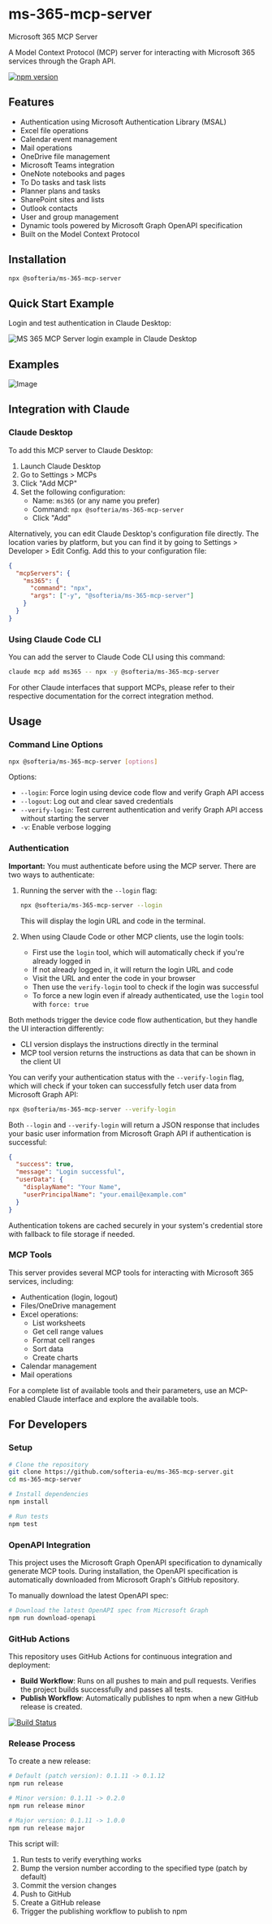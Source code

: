 # ms-365-mcp-server

Microsoft 365 MCP Server

A Model Context Protocol (MCP) server for interacting with Microsoft 365 services through the Graph API.

[![npm version](https://img.shields.io/npm/v/@softeria/ms-365-mcp-server.svg)](https://www.npmjs.com/package/@softeria/ms-365-mcp-server)

## Features

- Authentication using Microsoft Authentication Library (MSAL)
- Excel file operations
- Calendar event management
- Mail operations
- OneDrive file management
- Microsoft Teams integration
- OneNote notebooks and pages
- To Do tasks and task lists
- Planner plans and tasks
- SharePoint sites and lists
- Outlook contacts
- User and group management
- Dynamic tools powered by Microsoft Graph OpenAPI specification
- Built on the Model Context Protocol

## Installation

```bash
npx @softeria/ms-365-mcp-server
```

## Quick Start Example

Login and test authentication in Claude Desktop:

![MS 365 MCP Server login example in Claude Desktop](https://github.com/user-attachments/assets/936d16bc-b3e1-437b-b3f1-03c54874a816)

## Examples

![Image](https://github.com/user-attachments/assets/1a296afb-48ed-42b0-9e7c-e685d5d1784c)


## Integration with Claude

### Claude Desktop

To add this MCP server to Claude Desktop:

1. Launch Claude Desktop
2. Go to Settings > MCPs
3. Click "Add MCP"
4. Set the following configuration:
   - Name: `ms365` (or any name you prefer)
   - Command: `npx @softeria/ms-365-mcp-server`
   - Click "Add"

Alternatively, you can edit Claude Desktop's configuration file directly. The location varies by platform, but you can
find it by going to Settings > Developer > Edit Config. Add this to your configuration file:

```json
{
  "mcpServers": {
    "ms365": {
      "command": "npx",
      "args": ["-y", "@softeria/ms-365-mcp-server"]
    }
  }
}
```

### Using Claude Code CLI

You can add the server to Claude Code CLI using this command:

```bash
claude mcp add ms365 -- npx -y @softeria/ms-365-mcp-server
```

For other Claude interfaces that support MCPs, please refer to their respective documentation for the correct
integration method.

## Usage

### Command Line Options

```bash
npx @softeria/ms-365-mcp-server [options]
```

Options:

- `--login`: Force login using device code flow and verify Graph API access
- `--logout`: Log out and clear saved credentials
- `--verify-login`: Test current authentication and verify Graph API access without starting the server
- `-v`: Enable verbose logging

### Authentication

**Important:** You must authenticate before using the MCP server. There are two ways to authenticate:

1. Running the server with the `--login` flag:

   ```bash
   npx @softeria/ms-365-mcp-server --login
   ```

   This will display the login URL and code in the terminal.

2. When using Claude Code or other MCP clients, use the login tools:
   - First use the `login` tool, which will automatically check if you're already logged in
   - If not already logged in, it will return the login URL and code
   - Visit the URL and enter the code in your browser
   - Then use the `verify-login` tool to check if the login was successful
   - To force a new login even if already authenticated, use the `login` tool with `force: true`

Both methods trigger the device code flow authentication, but they handle the UI interaction differently:

- CLI version displays the instructions directly in the terminal
- MCP tool version returns the instructions as data that can be shown in the client UI

You can verify your authentication status with the `--verify-login` flag, which will check if your token can successfully
fetch user data from Microsoft Graph API:

```bash
npx @softeria/ms-365-mcp-server --verify-login
```

Both `--login` and `--verify-login` will return a JSON response that includes your basic user information from Microsoft
Graph API if authentication is successful:

```json
{
  "success": true,
  "message": "Login successful",
  "userData": {
    "displayName": "Your Name",
    "userPrincipalName": "your.email@example.com"
  }
}
```

Authentication tokens are cached securely in your system's credential store with fallback to file storage if needed.

### MCP Tools

This server provides several MCP tools for interacting with Microsoft 365 services, including:

- Authentication (login, logout)
- Files/OneDrive management
- Excel operations:
  - List worksheets
  - Get cell range values
  - Format cell ranges
  - Sort data
  - Create charts
- Calendar management
- Mail operations

For a complete list of available tools and their parameters, use an MCP-enabled Claude interface and explore the available tools.

## For Developers

### Setup

```bash
# Clone the repository
git clone https://github.com/softeria-eu/ms-365-mcp-server.git
cd ms-365-mcp-server

# Install dependencies
npm install

# Run tests
npm test
```

### OpenAPI Integration

This project uses the Microsoft Graph OpenAPI specification to dynamically generate MCP tools. During installation, the OpenAPI specification is automatically downloaded from Microsoft Graph's GitHub repository.

To manually download the latest OpenAPI spec:

```bash
# Download the latest OpenAPI spec from Microsoft Graph
npm run download-openapi
```

### GitHub Actions

This repository uses GitHub Actions for continuous integration and deployment:

- **Build Workflow**: Runs on all pushes to main and pull requests. Verifies the project builds successfully and passes
  all tests.
- **Publish Workflow**: Automatically publishes to npm when a new GitHub release is created.

[![Build Status](https://github.com/softeria-eu/ms-365-mcp-server/actions/workflows/build.yml/badge.svg)](https://github.com/softeria-eu/ms-365-mcp-server/actions/workflows/build.yml)

### Release Process

To create a new release:

```bash
# Default (patch version): 0.1.11 -> 0.1.12
npm run release

# Minor version: 0.1.11 -> 0.2.0
npm run release minor

# Major version: 0.1.11 -> 1.0.0
npm run release major
```

This script will:

1. Run tests to verify everything works
2. Bump the version number according to the specified type (patch by default)
3. Commit the version changes
4. Push to GitHub
5. Create a GitHub release
6. Trigger the publishing workflow to publish to npm
